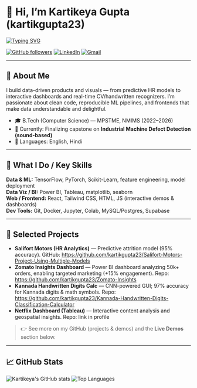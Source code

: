 # 👋 Hi, I’m Kartikeya Gupta (kartikgupta23)

[![Typing SVG](https://readme-typing-svg.herokuapp.com?font=Fira+Code&weight=600&size=26&duration=2500&pause=800&color=00C2FF&center=true&vCenter=true&width=850&height=70&lines=Hi+there!+I'm+Kartikeya+Gupta;Data+Scientist+%7C+ML+Engineer+%7C+Frontend+Dev)](https://github.com/kartikgupta23)

<!-- badges -->
[![GitHub followers](https://img.shields.io/github/followers/kartikgupta23?label=Follow&style=social)](https://github.com/kartikgupta23)
[![LinkedIn](https://img.shields.io/badge/LinkedIn-Kartikeya%20Gupta-blue?logo=linkedin)](https://www.linkedin.com/in/kartikeya-gupta-4244a6251/)
[![Gmail](https://img.shields.io/badge/Email-kartikeyagupta1435%40gmail.com-c14438?logo=gmail)](mailto:kartikeyagupta1435@gmail.com)

---

## 🔭 About Me
I build data-driven products and visuals — from predictive HR models to interactive dashboards and real-time CV/handwritten recognizers. I’m passionate about clean code, reproducible ML pipelines, and frontends that make data understandable and delightful.

- 🎓 B.Tech (Computer Science) — MPSTME, NMIMS (2022–2026)  
- 🔭 Currently: Finalizing capstone on **Industrial Machine Defect Detection (sound-based)**  
- 💬 Languages: English, Hindi

---

## 💼 What I Do / Key Skills
**Data & ML:** TensorFlow, PyTorch, Scikit-Learn, feature engineering, model deployment  
**Data Viz / BI:** Power BI, Tableau, matplotlib, seaborn  
**Web / Frontend:** React, Tailwind CSS, HTML, JS (interactive demos & dashboards)  
**Dev Tools:** Git, Docker, Jupyter, Colab, MySQL/Postgres, Supabase

---

## 🚀 Selected Projects
- **Salifort Motors (HR Analytics)** — Predictive attrition model (95% accuracy). GitHub: https://github.com/kartikgupta23/Salifort-Motors-Project-Using-Multiple-Models  
- **Zomato Insights Dashboard** — Power BI dashboard analyzing 50k+ orders, enabling targeted marketing (+15% engagement). Repo: https://github.com/kartikgupta23/Zomato-Insights  
- **Kannada Handwritten Digits Calc** — CNN-powered GUI; 97% accuracy for Kannada digits & math symbols. Repo: https://github.com/kartikgupta23/Kannada-Handwritten-Digits-Classification-Calculator  
- **Netflix Dashboard (Tableau)** — Interactive content analysis and geospatial insights. Repo: link in profile

> 👉 See more on my GitHub (projects & demos) and the **Live Demos** section below.

---

## 📈 GitHub Stats
<p align="left">
  <img alt="Kartikeya's GitHub stats" src="https://github-readme-stats.vercel.app/api?username=kartikgupta23&show_icons=true&theme=tokyonight" />
  <img alt="Top Languages" src="https://github-readme-stats.vercel.app/api/top-langs/?username=kartikgupta23&layout=compact&theme=tokyonight" />
</p>
   
